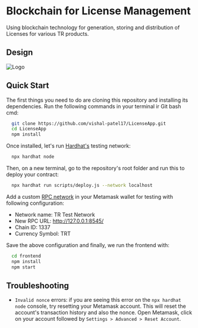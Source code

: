 
# Blockchain for License Management

Using blockchain technology for generation, storing and distribution of Licenses for various TR products.

## Design



![Logo](https://lucid.app/publicSegments/view/c815ebb5-e01d-4cbb-917a-a89e60e89e32/image.png)


## Quick Start

The first things you need to do are cloning this repository and installing its dependencies.
Run the following commands in your terminal ir Git bash cmd:

```bash
  git clone https://github.com/vishal-patel17/LicenseApp.git
  cd LicenseApp
  npm install
```
Once installed, let's run [Hardhat's](https://hardhat.org/) testing network:
```bash
  npx hardhat node
```
Then, on a new terminal, go to the repository's root folder and run this to deploy your contract:
```bash
  npx hardhat run scripts/deploy.js --network localhost
```
Add a custom [RPC network](https://metamask.zendesk.com/hc/en-us/articles/360043227612-How-to-add-a-custom-network-RPC) in your Metamask wallet for testing with following configuration:

  - Network name: TR Test Network
  - New RPC URL: http://127.0.0.1:8545/
  - Chain ID: 1337
  - Currency Symbol: TRT

Save the above configuration and finally, we run the frontend with:
```bash
  cd frontend
  npm install
  npm start
```


    
## Troubleshooting

- ```Invalid nonce``` errors: if you are seeing this error on the ```npx hardhat node``` console, try resetting your Metamask account. This will reset the account's transaction history and also the nonce. Open Metamask, click on your account followed by ```Settings > Advanced > Reset Account```.
